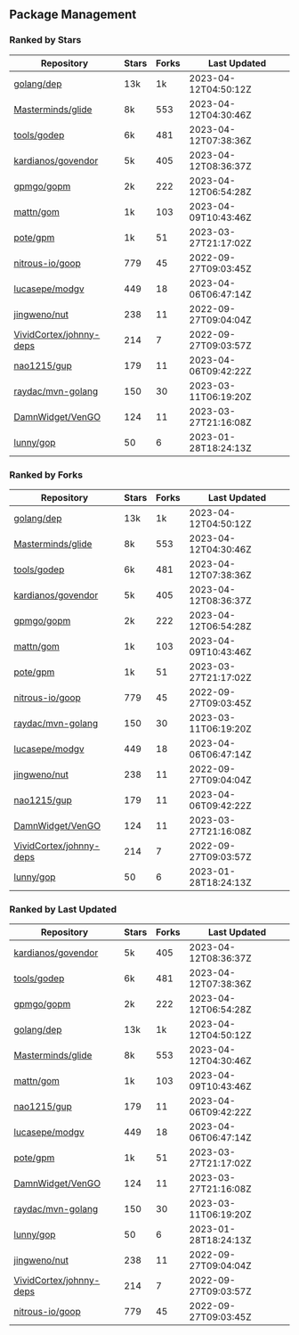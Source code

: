 ## Package Management

### Ranked by Stars

| Repository | Stars | Forks | Last Updated |
|------------|-------|-------|--------------|
| [golang/dep](https://github.com/golang/dep) | 13k | 1k | 2023-04-12T04:50:12Z |
| [Masterminds/glide](https://github.com/Masterminds/glide) | 8k | 553 | 2023-04-12T04:30:46Z |
| [tools/godep](https://github.com/tools/godep) | 6k | 481 | 2023-04-12T07:38:36Z |
| [kardianos/govendor](https://github.com/kardianos/govendor) | 5k | 405 | 2023-04-12T08:36:37Z |
| [gpmgo/gopm](https://github.com/gpmgo/gopm) | 2k | 222 | 2023-04-12T06:54:28Z |
| [mattn/gom](https://github.com/mattn/gom) | 1k | 103 | 2023-04-09T10:43:46Z |
| [pote/gpm](https://github.com/pote/gpm) | 1k | 51 | 2023-03-27T21:17:02Z |
| [nitrous-io/goop](https://github.com/nitrous-io/goop) | 779 | 45 | 2022-09-27T09:03:45Z |
| [lucasepe/modgv](https://github.com/lucasepe/modgv) | 449 | 18 | 2023-04-06T06:47:14Z |
| [jingweno/nut](https://github.com/jingweno/nut) | 238 | 11 | 2022-09-27T09:04:04Z |
| [VividCortex/johnny-deps](https://github.com/VividCortex/johnny-deps) | 214 | 7 | 2022-09-27T09:03:57Z |
| [nao1215/gup](https://github.com/nao1215/gup) | 179 | 11 | 2023-04-06T09:42:22Z |
| [raydac/mvn-golang](https://github.com/raydac/mvn-golang) | 150 | 30 | 2023-03-11T06:19:20Z |
| [DamnWidget/VenGO](https://github.com/DamnWidget/VenGO) | 124 | 11 | 2023-03-27T21:16:08Z |
| [lunny/gop](https://github.com/lunny/gop) | 50 | 6 | 2023-01-28T18:24:13Z |

### Ranked by Forks

| Repository | Stars | Forks | Last Updated |
|------------|-------|-------|--------------|
| [golang/dep](https://github.com/golang/dep) | 13k | 1k | 2023-04-12T04:50:12Z |
| [Masterminds/glide](https://github.com/Masterminds/glide) | 8k | 553 | 2023-04-12T04:30:46Z |
| [tools/godep](https://github.com/tools/godep) | 6k | 481 | 2023-04-12T07:38:36Z |
| [kardianos/govendor](https://github.com/kardianos/govendor) | 5k | 405 | 2023-04-12T08:36:37Z |
| [gpmgo/gopm](https://github.com/gpmgo/gopm) | 2k | 222 | 2023-04-12T06:54:28Z |
| [mattn/gom](https://github.com/mattn/gom) | 1k | 103 | 2023-04-09T10:43:46Z |
| [pote/gpm](https://github.com/pote/gpm) | 1k | 51 | 2023-03-27T21:17:02Z |
| [nitrous-io/goop](https://github.com/nitrous-io/goop) | 779 | 45 | 2022-09-27T09:03:45Z |
| [raydac/mvn-golang](https://github.com/raydac/mvn-golang) | 150 | 30 | 2023-03-11T06:19:20Z |
| [lucasepe/modgv](https://github.com/lucasepe/modgv) | 449 | 18 | 2023-04-06T06:47:14Z |
| [jingweno/nut](https://github.com/jingweno/nut) | 238 | 11 | 2022-09-27T09:04:04Z |
| [nao1215/gup](https://github.com/nao1215/gup) | 179 | 11 | 2023-04-06T09:42:22Z |
| [DamnWidget/VenGO](https://github.com/DamnWidget/VenGO) | 124 | 11 | 2023-03-27T21:16:08Z |
| [VividCortex/johnny-deps](https://github.com/VividCortex/johnny-deps) | 214 | 7 | 2022-09-27T09:03:57Z |
| [lunny/gop](https://github.com/lunny/gop) | 50 | 6 | 2023-01-28T18:24:13Z |

### Ranked by Last Updated

| Repository | Stars | Forks | Last Updated |
|------------|-------|-------|--------------|
| [kardianos/govendor](https://github.com/kardianos/govendor) | 5k | 405 | 2023-04-12T08:36:37Z |
| [tools/godep](https://github.com/tools/godep) | 6k | 481 | 2023-04-12T07:38:36Z |
| [gpmgo/gopm](https://github.com/gpmgo/gopm) | 2k | 222 | 2023-04-12T06:54:28Z |
| [golang/dep](https://github.com/golang/dep) | 13k | 1k | 2023-04-12T04:50:12Z |
| [Masterminds/glide](https://github.com/Masterminds/glide) | 8k | 553 | 2023-04-12T04:30:46Z |
| [mattn/gom](https://github.com/mattn/gom) | 1k | 103 | 2023-04-09T10:43:46Z |
| [nao1215/gup](https://github.com/nao1215/gup) | 179 | 11 | 2023-04-06T09:42:22Z |
| [lucasepe/modgv](https://github.com/lucasepe/modgv) | 449 | 18 | 2023-04-06T06:47:14Z |
| [pote/gpm](https://github.com/pote/gpm) | 1k | 51 | 2023-03-27T21:17:02Z |
| [DamnWidget/VenGO](https://github.com/DamnWidget/VenGO) | 124 | 11 | 2023-03-27T21:16:08Z |
| [raydac/mvn-golang](https://github.com/raydac/mvn-golang) | 150 | 30 | 2023-03-11T06:19:20Z |
| [lunny/gop](https://github.com/lunny/gop) | 50 | 6 | 2023-01-28T18:24:13Z |
| [jingweno/nut](https://github.com/jingweno/nut) | 238 | 11 | 2022-09-27T09:04:04Z |
| [VividCortex/johnny-deps](https://github.com/VividCortex/johnny-deps) | 214 | 7 | 2022-09-27T09:03:57Z |
| [nitrous-io/goop](https://github.com/nitrous-io/goop) | 779 | 45 | 2022-09-27T09:03:45Z |

